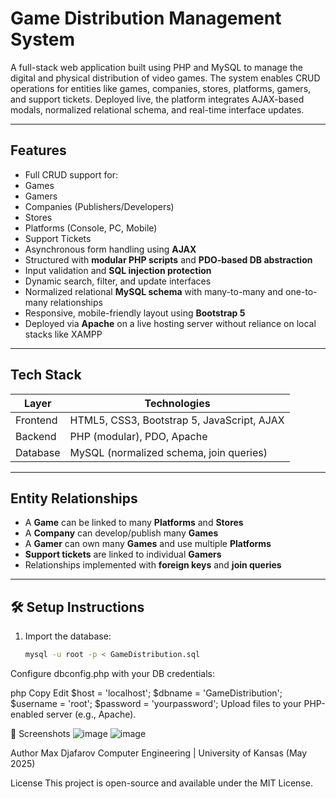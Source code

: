 #  Game Distribution Management System

A full-stack web application built using PHP and MySQL to manage the digital and physical distribution of video games. The system enables CRUD operations for entities like games, companies, stores, platforms, gamers, and support tickets. Deployed live, the platform integrates AJAX-based modals, normalized relational schema, and real-time interface updates.

---

##  Features

-  Full CRUD support for:
  - Games
  - Gamers
  - Companies (Publishers/Developers)
  - Stores
  - Platforms (Console, PC, Mobile)
  - Support Tickets
-  Asynchronous form handling using **AJAX**
-  Structured with **modular PHP scripts** and **PDO-based DB abstraction**
-  Input validation and **SQL injection protection**
-  Dynamic search, filter, and update interfaces
-  Normalized relational **MySQL schema** with many-to-many and one-to-many relationships
-  Responsive, mobile-friendly layout using **Bootstrap 5**
-  Deployed via **Apache** on a live hosting server without reliance on local stacks like XAMPP

---

##  Tech Stack

| Layer        | Technologies                                   |
|--------------|------------------------------------------------|
| Frontend     | HTML5, CSS3, Bootstrap 5, JavaScript, AJAX     |
| Backend      | PHP (modular), PDO, Apache                     |
| Database     | MySQL (normalized schema, join queries)        |      |

---

##  Entity Relationships

-  A **Game** can be linked to many **Platforms** and **Stores**
-  A **Company** can develop/publish many **Games**
-  A **Gamer** can own many **Games** and use multiple **Platforms**
-  **Support tickets** are linked to individual **Gamers**
-  Relationships implemented with **foreign keys** and **join queries**

---

## 🛠 Setup Instructions

1. Import the database:
   ```bash
   mysql -u root -p < GameDistribution.sql
Configure dbconfig.php with your DB credentials:

php
Copy
Edit
$host = 'localhost';
$dbname = 'GameDistribution';
$username = 'root';
$password = 'yourpassword';
Upload files to your PHP-enabled server (e.g., Apache).



📸 Screenshots
![image](https://github.com/user-attachments/assets/dbf29726-8ffe-4348-8aaf-59907a6f1842)
![image](https://github.com/user-attachments/assets/4e8d697f-f1dc-42bb-bfeb-706d3b094d3d)


 Author
Max Djafarov
Computer Engineering | University of Kansas (May 2025)

 License
This project is open-source and available under the MIT License.
